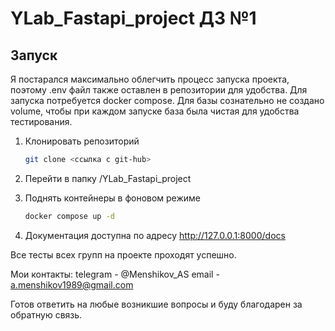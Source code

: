 # YLab_Fastapi_project ДЗ №1

## Запуск

Я постарался максимально облегчить процесс запуска проекта, поэтому .env файл также оставлен в репозитории для удобства. Для запуска потребуется docker compose.
Для базы сознательно не создано volume, чтобы при каждом запуске база была чистая для удобства тестирования.

1. Клонировать репозиторий

    ```bash
    git clone <ссылка с git-hub>
    ```

2. Перейти в папку /YLab_Fastapi_project

3. Поднять контейнеры в фоновом режиме

    ```bash
    docker compose up -d
    ```

4. Документация доступна по адресу <http://127.0.0.1:8000/docs>

Все тесты всех групп на проекте проходят успешно.

Мои контакты:
telegram - @Menshikov_AS
email - <a.menshikov1989@gmail.com>

Готов ответить на любые возникшие вопросы и буду благодарен за обратную связь.
